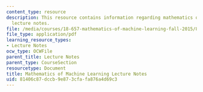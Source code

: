 ```yaml
---
content_type: resource
description: This resource contains information regarding mathematics of machine learning
  lecture notes.
file: /media/courses/18-657-mathematics-of-machine-learning-fall-2015/81406c87dccb9e873cfafa876a4d69c3_MIT18_657F15_LecNote.pdf
file_type: application/pdf
learning_resource_types:
- Lecture Notes
ocw_type: OCWFile
parent_title: Lecture Notes
parent_type: CourseSection
resourcetype: Document
title: Mathematics of Machine Learning Lecture Notes
uid: 81406c87-dccb-9e87-3cfa-fa876a4d69c3
---
```

